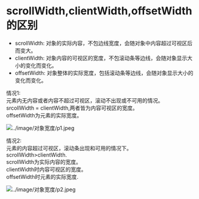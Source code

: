 # scrollWidth,clientWidth,offsetWidth 的区别

- scrollWidth: 对象的实际内容，不包边线宽度，会随对象中内容超过可视区后而变大。  
- clientWidth: 对象内容的可视区的宽度，不包滚动条等边线，会随对象显示大小的变化而变化。  
- offsetWidth: 对象整体的实际宽度，包括滚动条等边线，会随对象显示大小的变化而变化。  

情况1:  
元素内无内容或者内容不超过可视区，滚动不出现或不可用的情况。  
srcollWidth = clientWidth,两者皆为内容可视区的宽度。  
offsetWidth为元素的实际宽度。   

![../image/对象宽度/p1.jpeg](#../image/对象宽度/p1.jpeg)

情况2:  
元素的内容超过可视区，滚动条出现和可用的情况下。  
scrollWidth>clientWidth.  
scrollWidth为实际内容的宽度。  
clientWidth时内容可视区的宽度。  
offsetWidth时元素的实际宽度.  

![../image/对象宽度/p2.jpeg](#../image/对象宽度/p2.jpeg)
